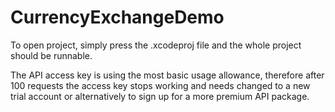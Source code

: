 # CurrencyExchangeDemo
 
To open project, simply press the .xcodeproj file and the whole project should be runnable.

The API access key is using the most basic usage allowance, therefore after 100 requests the access key stops working and needs changed to a new trial account or alternatively to sign up for a more premium API package.

